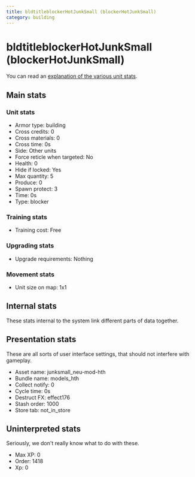 ```yaml
---
title: bldtitleblockerHotJunkSmall (blockerHotJunkSmall)
category: building
---
```


# bldtitleblockerHotJunkSmall (blockerHotJunkSmall)

You can read an [explanation  of the various unit stats](unitexplained.md).

## Main stats

### Unit stats

  * Armor type: building
  * Cross credits: 0
  * Cross materials: 0
  * Cross time: 0s
  * Side: Other units
  * Force reticle when targeted: No
  * Health: 0
  * Hide if locked: Yes
  * Max quantity: 5
  * Produce: 0
  * Spawn protect: 3
  * Time: 0s
  * Type: blocker

### Training stats

  * Training cost: Free

### Upgrading stats

  * Upgrade requirements: Nothing

### Movement stats

  * Unit size on map: 1x1

## Internal stats

These stats internal to the system link different parts of data together.


## Presentation stats

These are all sorts of user interface settings, that should not interfere with gameplay.

  * Asset name: junksmall_neu-mod-hth
  * Bundle name: models_hth
  * Collect notify: 0
  * Cycle time: 0s
  * Destruct FX: effect176
  * Stash order: 1000
  * Store tab: not_in_store

## Uninterpreted stats

Seriously, we don't really know what to do with these.

  * Max XP: 0
  * Order: 1418
  * Xp: 0

